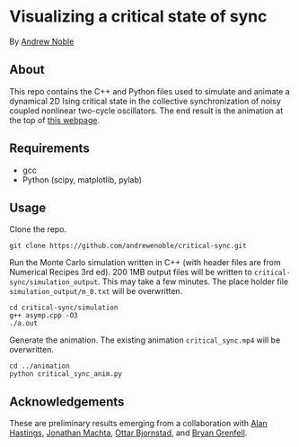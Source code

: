 # Visualizing a critical state of sync

By [Andrew Noble](http://two.ucdavis.edu/~andrewnoble)

## About

This repo contains the C++ and Python files used to simulate and animate a dynamical 2D Ising critical state in the collective synchronization of noisy coupled nonlinear two-cycle oscillators.  The end result is the animation at the top of  [this webpage](http://two.ucdavis.edu/~andrewnoble/research.html).

## Requirements

* gcc
* Python (scipy, matplotlib, pylab)

## Usage

Clone the repo.
```
git clone https://github.com/andrewenoble/critical-sync.git
```
Run the Monte Carlo simulation written in C++ (with header files are from Numerical Recipes 3rd ed).  200 1MB output files will be written to ```critical-sync/simulation_output```.  This may take a few minutes.  The place holder file ```simulation_output/m_0.txt``` will be overwritten.  
```
cd critical-sync/simulation
g++ asymp.cpp -O3 
./a.out
```
Generate the animation.  The existing animation ```critical_sync.mp4``` will be overwritten.
```
cd ../animation
python critical_sync_anim.py
```

## Acknowledgements

These are preliminary results emerging from a collaboration with [Alan Hastings](http://two.ucdavis.edu/~me), [Jonathan Machta](http://people.umass.edu/machta), [Ottar Bjornstad](http://ento.psu.edu/directory/onb), and [Bryan Grenfell](https://www.princeton.edu/step/people/faculty/bryan-grenfell).
